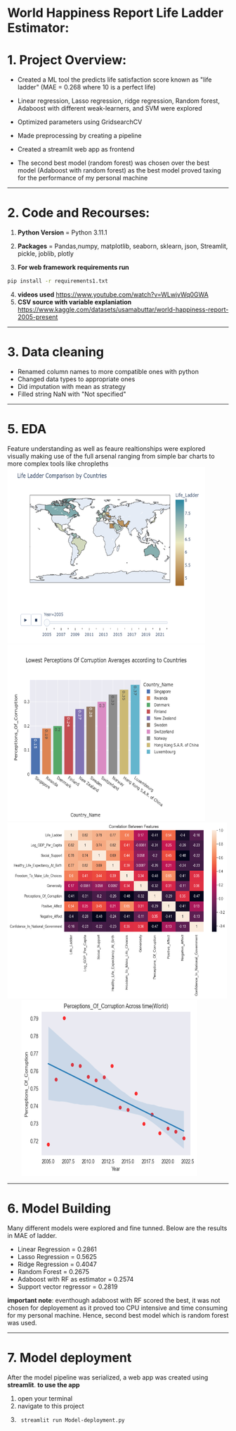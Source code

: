 # World Happiness Report Life Ladder Estimator:
# 1. Project Overview:
- Created a ML tool the predicts life satisfaction score known as "life ladder" (MAE = 0.268 where 10 is a perfect life) 
- Linear regression, Lasso regression, ridge regression, Random forest, Adaboost with different weak-learners, and SVM were explored

- Optimized parameters using GridsearchCV
- Made preprocessing by creating a pipeline
- Created a streamlit web app as frontend 
- The second best model (random forest) was chosen over the best model (Adaboost with random forest) as the best model proved taxing for the performance of my personal machine
---
# 2. Code and Recourses:
1. **Python Version** = Python 3.11.1
2. **Packages** = Pandas,numpy, matplotlib, seaborn, sklearn, json, Streamlit, pickle, joblib, plotly

3. **For web framework requirements run**  
```sh
pip install -r requirements1.txt
``` 

4. **videos used**  https://www.youtube.com/watch?v=WLwjvWq0GWA
5. **CSV source with variable explaniation** https://www.kaggle.com/datasets/usamabuttar/world-happiness-report-2005-present 
---
# 3. Data cleaning
- Renamed column names to more compatible ones with python
- Changed data types to appropriate ones
- Did imputation with mean as strategy  
- Filled string NaN with "Not specified" 
---
# 5. EDA

Feature understanding as well as feaure realtionships were explored visually making use of the full arsenal ranging from simple bar charts to more complex tools like chropleths  
<img src="Read_me_Images/Choropleth.png"  width="450" height=400> <img src="Read_me_Images/output.png"  width="450" height=400> 
<img src="Read_me_Images/Corrolation.png"  width="500" height=400>   &nbsp; &nbsp; &nbsp; &nbsp; <img src="Read_me_Images/Regression.png"  width="400" height=400> 

---
# 6. Model Building 

Many different models were explored and fine tunned. Below are the results in MAE of ladder.

- Linear Regression = 0.2861
- Lasso Regression = 0.5625
- Ridge Regression = 0.4047
- Random Forest = 0.2675
- Adaboost with RF as estimator = 0.2574
- Support vector regressor = 0.2819

**important note**: eventhough adaboost with RF scored the best, it was not chosen for deployement as it proved too CPU intensive and time consuming for my personal machine. Hence, second best model which is random forest was used.

---
# 7. Model deployment 

After the model pipeline was serialized, a web app was created using **streamlit**.
**to use the app**
1. open your terminal 
2. navigate to this project 
3. ```sh
    streamlit run Model-deployment.py
    ```





    


